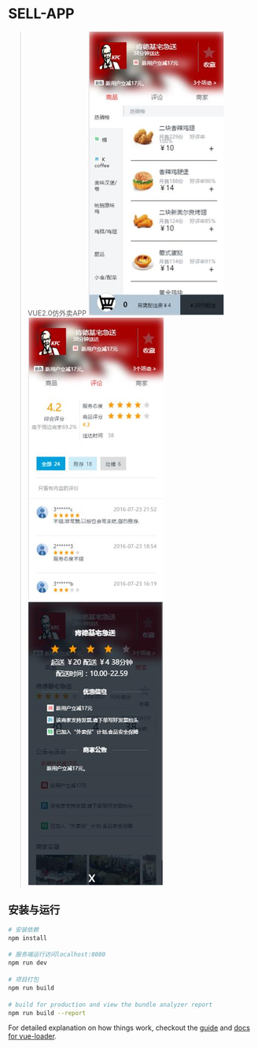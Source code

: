 # SELL-APP

> VUE2.0仿外卖APP
![image text](http://github.com/gcxxd/sellApp/raw/master/img/pic1.jpg)
![image text](http://github.com/gcxxd/sellApp/raw/master/img/pic2.jpg)
![image text](http://github.com/gcxxd/sellApp/raw/master/img/pic3.jpg)
## 安装与运行

``` bash
# 安装依赖
npm install

# 服务端运行访问localhost:8080
npm run dev

# 项目打包
npm run build

# build for production and view the bundle analyzer report
npm run build --report
```

For detailed explanation on how things work, checkout the [guide](http://vuejs-templates.github.io/webpack/) and [docs for vue-loader](http://vuejs.github.io/vue-loader).
